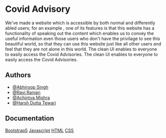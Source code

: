 
# Covid Advisory
We've made a website which is accessible by both normal and differently abled users; for an example , one of its features is that this website has a functionality of speaking out the content which enables us to convey the useful information even those users who don't have the privilage to see this beautiful world, so that they can use this website just like all other users and feel that they are not alone in this world. The clean UI enables to everyone to easily access the Covid Advisories.
The clean UI enables to everyone to easily access the Covid Advisories.


## Authors

- [@Abhiroop Singh](https://github.com/Abhiroop-Singh)
- [@Ravi Ranjan](https://github.com/Ravi-Ranjan-11)
- [@Achintya Mishra](https://github.com/achintyamishra01)
- [@Harsh Dutta Tewari](https://github.com/)


## Documentation

[Bootstrap5](https://getbootstrap.com/docs/4.1/getting-started/introduction/)
[Javascript]([Bootstrap5](https://getbootstrap.com/docs/4.1/getting-started/introduction/))
[HTML](https://developer.mozilla.org/en-US/docs/Web/HTML)
[CSS](https://developer.mozilla.org/en-US/docs/Web/CSS)


